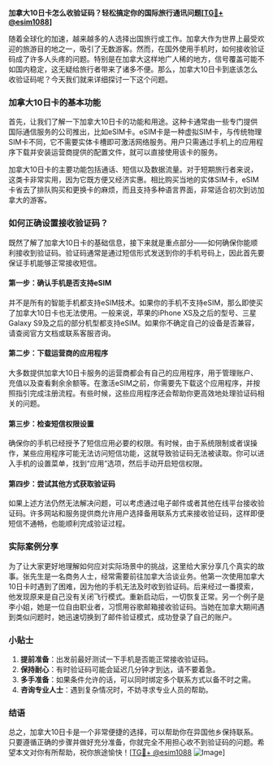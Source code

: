 **加拿大10日卡怎么收验证码？轻松搞定你的国际旅行通讯问题[[TG💪+ @esim1088](https://t.me/s/esim1088)]**

随着全球化的加速，越来越多的人选择出国旅行或工作。加拿大作为世界上最受欢迎的旅游目的地之一，吸引了无数游客。然而，在国外使用手机时，如何接收验证码成了许多人头疼的问题。特别是在加拿大这样地广人稀的地方，信号覆盖可能不如国内稳定，这无疑给旅行者带来了诸多不便。那么，加拿大10日卡到底该怎么收验证码呢？今天我们就来详细探讨一下这个问题。

### 加拿大10日卡的基本功能

首先，让我们了解一下加拿大10日卡的功能和用途。这种卡通常由一些专门提供国际通信服务的公司推出，比如eSIM卡。eSIM卡是一种虚拟SIM卡，与传统物理SIM卡不同，它不需要实体卡槽即可激活网络服务。用户只需通过手机上的应用程序下载并安装运营商提供的配置文件，就可以直接使用该卡的服务。

加拿大10日卡的主要功能包括通话、短信以及数据流量。对于短期旅行者来说，这类卡非常实用，因为它既方便又经济实惠。相比购买当地的实体SIM卡，eSIM卡省去了排队购买和更换卡的麻烦，而且支持多种语言界面，非常适合初次到访加拿大的游客。

### 如何正确设置接收验证码？

既然了解了加拿大10日卡的基础信息，接下来就是重点部分——如何确保你能顺利接收到验证码。验证码通常是通过短信形式发送到你的手机号码上，因此首先要保证手机能够正常接收短信。

#### 第一步：确认手机是否支持eSIM
并不是所有的智能手机都支持eSIM技术。如果你的手机不支持eSIM，那么即使买了加拿大10日卡也无法使用。一般来说，苹果的iPhone XS及之后的型号、三星Galaxy S9及之后的部分机型都支持eSIM。如果你不确定自己的设备是否兼容，请查阅官方文档或联系客服咨询。

#### 第二步：下载运营商的应用程序
大多数提供加拿大10日卡服务的运营商都会有自己的应用程序，用于管理账户、充值以及查看剩余余额等。在激活eSIM之前，你需要先下载这个应用程序，并按照指引完成注册流程。有些时候，这些应用程序还会帮助你更高效地处理验证码相关的问题。

#### 第三步：检查短信权限设置
确保你的手机已经授予了短信应用必要的权限。有时候，由于系统限制或者误操作，某些应用程序可能无法访问短信功能，这就导致验证码无法被读取。你可以进入手机的设置菜单，找到“应用”选项，然后手动开启短信权限。

#### 第四步：尝试其他方式获取验证码
如果上述方法仍然无法解决问题，可以考虑通过电子邮件或者其他在线平台接收验证码。许多网站和服务提供商允许用户选择备用联系方式来接收验证码，这样即便短信不通畅，也能顺利完成验证过程。

### 实际案例分享

为了让大家更好地理解如何应对实际场景中的挑战，这里给大家分享几个真实的故事。张先生是一名商务人士，经常需要前往加拿大洽谈业务。他第一次使用加拿大10日卡时遇到了困难，因为他的手机无法及时收到验证码。后来经过一番摸索，他发现原来是自己没有关闭飞行模式。重新启动后，一切恢复正常。另一个例子是李小姐，她是一位自由职业者，习惯用谷歌邮箱接收验证码。当她在加拿大期间遇到类似问题时，她迅速切换到了邮件验证模式，成功登录了自己的账户。

### 小贴士

1. **提前准备**：出发前最好测试一下手机是否能正常接收验证码。
2. **保持耐心**：有时验证码可能会延迟几分钟才到达，请不要着急。
3. **多手准备**：如果条件允许的话，可以同时绑定多个联系方式以备不时之需。
4. **咨询专业人士**：遇到复杂情况时，不妨寻求专业人员的帮助。

### 结语

总之，加拿大10日卡是一个非常便捷的选择，可以帮助你在异国他乡保持联系。只要遵循正确的步骤并做好充分准备，你就完全不用担心收不到验证码的问题。希望本文对你有所帮助，祝你旅途愉快！[[TG💪+ @esim1088](https://t.me/s/esim1088) ![Image](https://i.postimg.cc/4NQfJmqS/Snipaste-2025-05-13-00-14-12.png)]